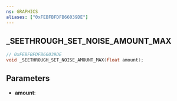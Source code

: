 ```yaml
---
ns: GRAPHICS
aliases: ["0xFEBFBFDFB66039DE"]
---
```

## _SEETHROUGH_SET_NOISE_AMOUNT_MAX

```c
// 0xFEBFBFDFB66039DE
void _SEETHROUGH_SET_NOISE_AMOUNT_MAX(float amount);
```


## Parameters
* **amount**: 

